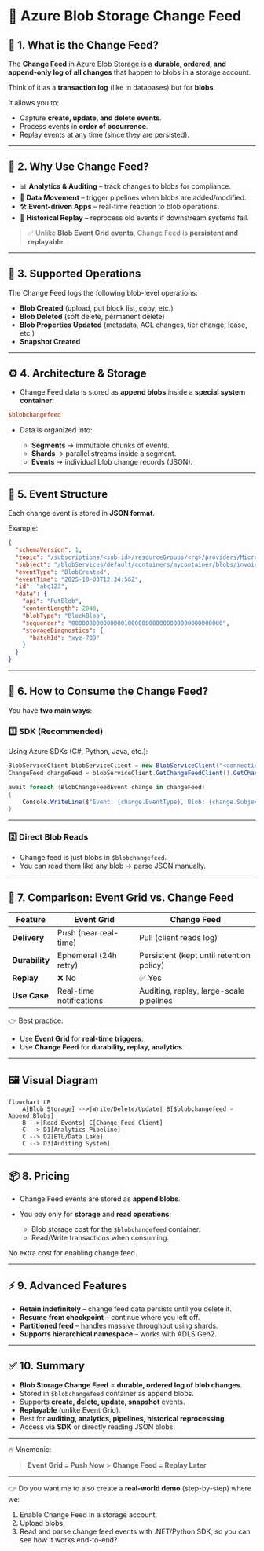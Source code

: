 # 📡 Azure Blob Storage Change Feed

## 📖 1. What is the Change Feed?

The **Change Feed** in Azure Blob Storage is a **durable, ordered, and append-only log of all changes** that happen to blobs in a storage account.

Think of it as a **transaction log** (like in databases) but for **blobs**.

It allows you to:

- Capture **create, update, and delete events**.
- Process events in **order of occurrence**.
- Replay events at any time (since they are persisted).

---

## 🔑 2. Why Use Change Feed?

- 📊 **Analytics & Auditing** – track changes to blobs for compliance.
- 🔄 **Data Movement** – trigger pipelines when blobs are added/modified.
- 🛠 **Event-driven Apps** – real-time reaction to blob operations.
- 🧾 **Historical Replay** – reprocess old events if downstream systems fail.

> ✅ Unlike **Blob Event Grid events**, Change Feed is **persistent and replayable**.

---

## 🧩 3. Supported Operations

The Change Feed logs the following blob-level operations:

- **Blob Created** (upload, put block list, copy, etc.)
- **Blob Deleted** (soft delete, permanent delete)
- **Blob Properties Updated** (metadata, ACL changes, tier change, lease, etc.)
- **Snapshot Created**

---

## ⚙️ 4. Architecture & Storage

- Change Feed data is stored as **append blobs** inside a **special system container**:

```ini
$blobchangefeed
```

- Data is organized into:

  - **Segments** → immutable chunks of events.
  - **Shards** → parallel streams inside a segment.
  - **Events** → individual blob change records (JSON).

---

## 📖 5. Event Structure

Each change event is stored in **JSON format**.

Example:

```json
{
  "schemaVersion": 1,
  "topic": "/subscriptions/<sub-id>/resourceGroups/<rg>/providers/Microsoft.Storage/storageAccounts/mystorage",
  "subject": "/blobServices/default/containers/mycontainer/blobs/invoice123.pdf",
  "eventType": "BlobCreated",
  "eventTime": "2025-10-03T12:34:56Z",
  "id": "abc123",
  "data": {
    "api": "PutBlob",
    "contentLength": 2048,
    "blobType": "BlockBlob",
    "sequencer": "0000000000000001000000000000000000000000000",
    "storageDiagnostics": {
      "batchId": "xyz-789"
    }
  }
}
```

---

## 🔄 6. How to Consume the Change Feed?

You have **two main ways**:

### 1️⃣ SDK (Recommended)

Using Azure SDKs (C#, Python, Java, etc.):

```csharp
BlobServiceClient blobServiceClient = new BlobServiceClient("<connection-string>");
ChangeFeed changeFeed = blobServiceClient.GetChangeFeedClient().GetChanges();

await foreach (BlobChangeFeedEvent change in changeFeed)
{
    Console.WriteLine($"Event: {change.EventType}, Blob: {change.Subject}");
}
```

---

### 2️⃣ Direct Blob Reads

- Change feed is just blobs in `$blobchangefeed`.
- You can read them like any blob → parse JSON manually.

---

## 🔄 7. Comparison: Event Grid vs. Change Feed

| Feature        | Event Grid              | Change Feed                              |
| -------------- | ----------------------- | ---------------------------------------- |
| **Delivery**   | Push (near real-time)   | Pull (client reads log)                  |
| **Durability** | Ephemeral (24h retry)   | Persistent (kept until retention policy) |
| **Replay**     | ❌ No                   | ✅ Yes                                   |
| **Use Case**   | Real-time notifications | Auditing, replay, large-scale pipelines  |

👉 Best practice:

- Use **Event Grid** for **real-time triggers**.
- Use **Change Feed** for **durability, replay, analytics**.

---

## 🖼 Visual Diagram

```mermaid
flowchart LR
    A[Blob Storage] -->|Write/Delete/Update| B[$blobchangefeed - Append Blobs]
    B -->|Read Events| C[Change Feed Client]
    C --> D1[Analytics Pipeline]
    C --> D2[ETL/Data Lake]
    C --> D3[Auditing System]
```

---

## 📦 8. Pricing

- Change Feed events are stored as **append blobs**.
- You pay only for **storage** and **read operations**:

  - Blob storage cost for the `$blobchangefeed` container.
  - Read/Write transactions when consuming.

No extra cost for enabling change feed.

---

## ⚡ 9. Advanced Features

- **Retain indefinitely** – change feed data persists until you delete it.
- **Resume from checkpoint** – continue where you left off.
- **Partitioned feed** – handles massive throughput using shards.
- **Supports hierarchical namespace** – works with ADLS Gen2.

---

## ✅ 10. Summary

- **Blob Storage Change Feed** = **durable, ordered log of blob changes**.
- Stored in `$blobchangefeed` container as append blobs.
- Supports **create, delete, update, snapshot** events.
- **Replayable** (unlike Event Grid).
- Best for **auditing, analytics, pipelines, historical reprocessing**.
- Access via **SDK** or directly reading JSON blobs.

---

🔥 Mnemonic:

> **Event Grid = Push Now** > **Change Feed = Replay Later**

---

👉 Do you want me to also create a **real-world demo** (step-by-step) where we:

1. Enable Change Feed in a storage account,
2. Upload blobs,
3. Read and parse change feed events with .NET/Python SDK,
   so you can see how it works end-to-end?
